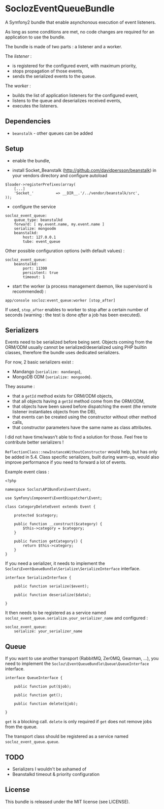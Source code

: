SoclozEventQueueBundle
======================

A Symfony2 bundle that enable asynchonous execution of event listeners.

As long as some conditions are met, no code changes are required for an application to use the bundle.

The bundle is made of two parts : a listener and a worker.

The *listener* :
* is registered for the configured event, with maximum priority,
* stops propagation of those events,
* sends the serialized events to the queue.

The *worker* :
* builds the list of application listeners for the configured event,
* listens to the queue and deserializes received events,
* executes the listeners.

Dependencies
------------

* `beanstalk` - other queues can be added

Setup
-----

* enable the bundle,

* install Socket_Beanstalk (http://github.com/davidpersson/beanstalk) in your vendors directory and configure autoload

```
$loader->registerPrefixes(array(
    [...]
    'Socket_'          => __DIR__.'/../vendor/beanstalk/src',
));
```

* configure the service

```
socloz_event_queue:
    queue_type: beanstalkd
    forward: [ my.event.name, my.event.name ]
    serialize: mongoodm
    beanstalkd:
        host: 127.0.0.1
        tube: event_queue
```

Other possible configuration options (with default values) :

```
socloz_event_queue:
    beanstalkd:
        port: 11300
        persistent: true
        timeout: 1
```

* start the worker (a process management daemon, like supervisord is recommended) :

```
app/console socloz:event_queue:worker [stop_after]
```

If used, `stop_after` enables to worker to stop after a certain number of seconds (warning : the test is done *after* a job has been executed).

Serializers
-----------

Events need to be serialized before being sent. Objects coming from the ORM/ODM usually cannot be serialized/deserialized using PHP builtin classes, therefore the bundle uses dedicated serializers.

For now, 2 basic serializers exist :

* Mandango (`serialize: mandango`),
* MongoDB ODM (`serialize: mongoodm`).

They assume :

* that a `getId` method exists for ORM/ODM objects,
* that all objects having a `getId` method come from the ORM/ODM,
* that objects have been saved before dispatching the event (the remote listener instantiates objects from the DB),
* that events can be created using the constructor without other method calls,
* that constructor parameters have the same name as class attributes.

I did not have time/wasn't able to find a solution for those. Feel free to contribute better serializers !

 `ReflectionClass::newInstanceWithoutConstructor` would help, but has only be added in 5.4. Class specific serializers, built during warm-up, would also improve performance if you need to forward a lot of events.

Example event class :

```
<?php

namespace Socloz\APIBundle\Event\Event;

use Symfony\Component\EventDispatcher\Event;

class CategoryDeleteEvent extends Event {

    protected $category;

    public function __construct($category) {
        $this->category = $category;
    }

    public function getCategory() {
        return $this->category;
    }
}
```

If you need a serializer, it needs to implement the `Socloz\EventQueueBundle\Serialize\SerializeInterface` interface.

```
interface SerializeInterface {

    public function serialize($event);

    public function deserialize($data);

}
```

It then needs to be registered as a service named `socloz_event_queue.serialize.your_serializer_name` and configured :

```
socloz_event_queue:
    serialize: your_serializer_name
```


Queue
-----

If you want to use another transport (RabbitMQ, Zer0MQ, Gearman, ...), you need to implement the `Socloz\EventQueueBundle\Queue\QueueInterface` interface.

```
interface QueueInterface {

    public function put($job);

    public function get();

    public function delete($job);

}
```

`get` is a blocking call. `delete` is only required if `get` does not remove jobs from the queue.

The transport class should be registered as a service named `socloz_event_queue.queue`.

TODO
-------

* Serializers I wouldn't be ashamed of
* Beanstalkd timeout & priority configuration

License
-------

This bundle is released under the MIT license (see LICENSE).